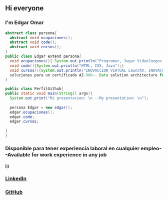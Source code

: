<h2>Hi everyone</h2>
<h3>I'm Edgar Omar</h3>

```java
abstract class persona{ 
  abstract void ocupaciones();
  abstract void code();
  abstract void cursos();
}
public class Edgar extend persona{
  void ocupaciones(){ System.out.println("Programar, Jugar VideoJuegos - program");}
  void code(){System.out.println("HTML, CSS, Java");}
  void cursos(){System.out.println("INOVACCION VIRTUAL LaunchX, INOVACCION VIRTUAL Arquitectura de 
  soluciones para un certificado AZ-900-- Data solution architecture for an AZ-900 certificate");}
}

public class PerfilGithub{
public static void main(String[] args){
  System.out.print("Mi presentacion: \n --My presentation: \n");
  
  persona Edgar = new edgar();
  edgar.ocupaciones();
  edgar.code;
  edgar.cursos;
  
}
}
```
<h3>Disponible para tener experiencia laboral en cualquier empleo--Available for work experience in any job </h3>
<p> <a href="https://www.instagram.com/edgar_castrop">Ig</a></p>
<h3> <a href="https://www.linkedin.com/in/edgar-omar-castro-p%C3%A9rez-0b8b2923b/">LinkedIn</a></h3>
<h3> <a href="https://github.com/Edgarcastrop">GitHub</a></h3>



